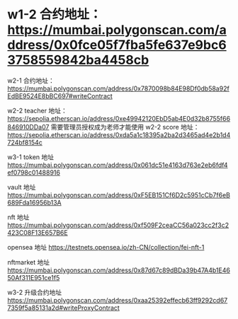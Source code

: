 # w1-2 合约地址：https://mumbai.polygonscan.com/address/0x0fce05f7fba5fe637e9bc63758559842ba4458cb

w2-1 合约地址：https://mumbai.polygonscan.com/address/0x7870098b84E98Df0db58a92fEdBE9524E8bBC697#writeContract

w2-2 teacher 地址：https://sepolia.etherscan.io/address/0xe49942120EbD5ab4E0d32b8755f66846910DDa07
需要管理员授权成为老师才能使用
w2-2 score 地址：https://sepolia.etherscan.io/address/0xda5a1c18395a2ba2d3465ad4e2b1d4724bf8154c

w3-1 token 地址 https://mumbai.polygonscan.com/address/0x061dc51e4163d763e2eb6fdf4ef0798c01488916

vault 地址 https://mumbai.polygonscan.com/address/0xF5EB151Cf6D2c5951cCb7f6eB689Fda16956b13A

nft 地址 https://mumbai.polygonscan.com/address/0xf509F2ceaCC56a023cc2f3c2423C08F13E657B6E

opensea 地址 https://testnets.opensea.io/zh-CN/collection/fei-nft-1

nftmarket 地址 https://mumbai.polygonscan.com/address/0x87d67c89dBDa39b47A4b1E4650Af311E951ce1f5

w3-2 升级合约地址 https://mumbai.polygonscan.com/address/0xaa25392effecb63ff9292cd677359f5a85131a2d#writeProxyContract
